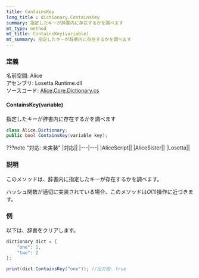 ```yaml
---
title: ContainsKey
long_title : dictionary.ContainsKey
summary: 指定したキーが辞書内に存在するかを調べます
mt_type: method
mt_title: ContainsKey(variable)
mt_summary: 指定したキーが辞書内に存在するかを調べます
---
```


### 定義
名前空間: Alice<br/>
アセンブリ: Losetta.Runtime.dll<br/>
ソースコード: [Alice.Core.Dictionary.cs](https://github.com/WSOFT-Project/Losetta/blob/master/Losetta.Runtime/Core/Extension/Alice.Core.Dictionary.cs)

#### ContainsKey(variable)

指定したキーが辞書内に存在するかを調べます

```cs title="AliceScript"
class Alice.Dictionary;
public bool ContainsKey(variable key);
```

???note "対応: 未実装"
    |対応||
    |---|---|
    |AliceScript||
    |AliceSister||
    |Losetta||

### 説明
このメソッドは、辞書内に指定したキーが存在するかを調べます。

ハッシュ関数が適切に実装されている場合、このメソッドは$O(1)$操作に近づきます。

### 例
以下は、辞書をクリアします。

```cs title="AliceScript"
dictionary dict = { 
    "one": 1,
    "two": 2
};

print(dict.ContainsKey("one")); //出力例: true
```
